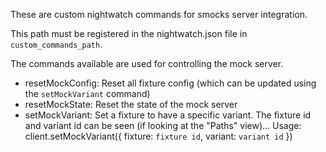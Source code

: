 These are custom nightwatch commands for smocks server integration.

This path must be registered in the nightwatch.json file in `custom_commands_path`.

The commands available are used for controlling the mock server.

* resetMockConfig: Reset all fixture config (which can be updated using the `setMockVariant` command)
* resetMockState: Reset the state of the mock server
* setMockVariant: Set a fixture to have a specific variant.  The fixture id and variant id can be seen (if looking at the "Paths" view)... Usage: client.setMockVariant({ fixture: `fixture id`, variant: `variant id` })